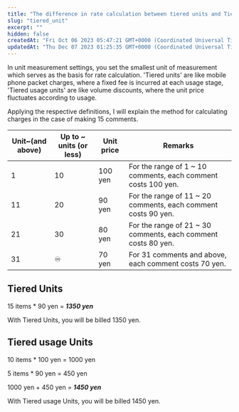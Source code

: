 ```yaml
---
title: "The difference in rate calculation between tiered units and Tiered usage units"
slug: "tiered_unit"
excerpt: ""
hidden: false
createdAt: "Fri Oct 06 2023 05:47:21 GMT+0000 (Coordinated Universal Time)"
updatedAt: "Thu Dec 07 2023 01:25:35 GMT+0000 (Coordinated Universal Time)"
---
```

In unit measurement settings, you set the smallest unit of measurement which serves as the basis for rate calculation. 
'Tiered units' are like mobile phone packet charges, where a fixed fee is incurred at each usage stage, 
'Tiered usage units' are like volume discounts, where the unit price fluctuates according to usage.

Applying the respective definitions, I will explain the method for calculating charges in the case of making 15 comments.

| Unit~(and above) | Up to ~ units (or less) | Unit price | Remarks |
| ------- | --------- | ---- | --------------------- |
| 1       | 10        | 100 yen | For the range of 1 ~ 10 comments, each comment costs 100 yen. |
| 11      | 20        | 90 yen  | For the range of 11 ~ 20 comments, each comment costs 90 yen. |
| 21      | 30        | 80 yen  | For the range of 21 ~ 30 comments, each comment costs 80 yen. |
| 31      | ♾️        | 70 yen  | For 31 comments and above, each comment costs 70 yen. |

## Tiered Units

15 items \* 90 yen = ***1350 yen***

With Tiered Units, you will be billed 1350 yen. 

## Tiered usage Units

10 items \* 100 yen = 1000 yen

5 items \* 90 yen = 450 yen

1000 yen + 450 yen = ***1450 yen***

With Tiered usage Units, you will be billed 1450 yen. 
